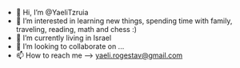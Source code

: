 - 👋 Hi, I’m @YaeliTzruia
- 👀 I’m interested in learning new things, spending time with family, traveling, reading, math and chess :)
- 🌱 I’m currently living in Israel
- 💞️ I’m looking to collaborate on ...
- 📫 How to reach me --> yaeli.rogestav@gmail.com

<!---
YaeliTzruia/YaeliTzruia is a ✨ special ✨ repository because its `README.md` (this file) appears on your GitHub profile.
You can click the Preview link to take a look at your changes.
--->
